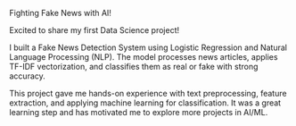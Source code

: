 Fighting Fake News with AI!
 
 Excited to share my first Data Science project!

 I built a Fake News Detection System using Logistic Regression and Natural Language Processing (NLP). The model processes news articles, applies TF-IDF vectorization, and classifies them as real or fake with strong accuracy.

 This project gave me hands-on experience with text preprocessing, feature extraction, and applying machine learning for classification. It was a great learning step and has motivated me to explore more projects in AI/ML.

